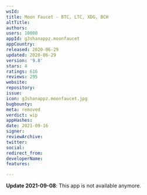 ```yaml
---
wsId: 
title: Moon Faucet - BTC, LTC, XDG, BCH
altTitle: 
authors: 
users: 10000
appId: g3shanappz.moonfaucet
appCountry: 
released: 2020-06-29
updated: 2020-06-29
version: '9.8'
stars: 4
ratings: 616
reviews: 295
website: 
repository: 
issue: 
icon: g3shanappz.moonfaucet.jpg
bugbounty: 
meta: removed
verdict: wip
appHashes: 
date: 2021-09-16
signer: 
reviewArchive: 
twitter: 
social: 
redirect_from: 
developerName: 
features: 

---
```


**Update 2021-09-08**: This app is not available anymore.
